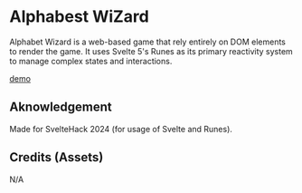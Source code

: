 # Alphabest WiZard

Alphabet Wizard is a web-based game that rely entirely on DOM elements to render the game. It uses Svelte 5's Runes as its primary reactivity system to manage complex states and interactions.

[demo](https://alphabet-wizard.pages.dev)

## Aknowledgement

Made for SvelteHack 2024 (for usage of Svelte and Runes).

## Credits (Assets)

N/A
